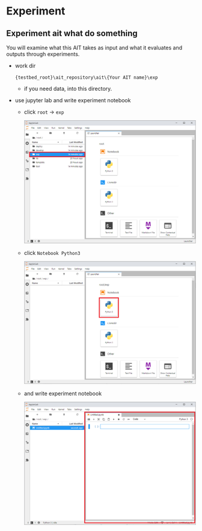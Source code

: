 # Experiment

## Experiment ait what do something

You will examine what this AIT takes as input and what it evaluates and outputs through experiments.

* work dir

    ```
    {testbed_root}\ait_repository\ait\{Your AIT name}\exp
    ```

    * if you need data, into this directory.


* use jupyter lab and write experiment notebook

    * click `root` -> `exp`

        ![move dir](02/01_link_exp.png)

    * click `Notebook Python3`

        ![create notebook](02/02_create.png)

    * and write experiment notebook

        ![write notebook](02/03_write_notebook.png)

